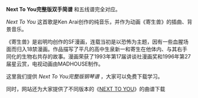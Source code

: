 

**Next To You完整版双手简谱** 和五线谱完全对应。

_Next To You_ 这首歌是Ken Arai创作的纯音乐，并作为动画《寄生兽》的插曲、背景音乐。

《寄生兽》是岩明均创作的SF漫画，连载当初是以恐怖为主题，因有一些血腥场面而归入18禁漫画。作品描写了平凡的高中生泉新一和寄生在他体内、与其右手同化的生物右共存的故事。漫画荣获了1993年第17届讲谈社漫画奖和1996年第27届星云赏，电视动画由MADHOUSE制作。

这里我们提供 _Next To You完整版钢琴谱_ ，大家可以免费下载学习。

同时，网站还为大家提供了不同版本的《[NEXT TO YOU](Music-5303-NEXT-TO-YOU-寄生兽插曲.html "NEXT TO
YOU")》的曲谱下载

